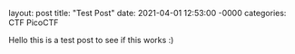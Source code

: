 layout: post
title: "Test Post"
date: 2021-04-01 12:53:00 -0000
categories: CTF PicoCTF

Hello this is a test post to see if this works :)
